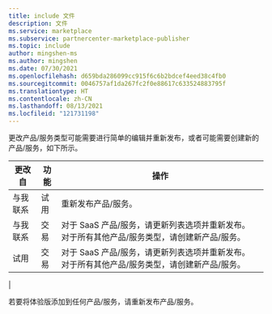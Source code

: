 ```yaml
---
title: include 文件
description: 文件
ms.service: marketplace
ms.subservice: partnercenter-marketplace-publisher
ms.topic: include
author: mingshen-ms
ms.author: mingshen
ms.date: 07/30/2021
ms.openlocfilehash: d659bda286099cc915f6c6b2bdcef4eed38c4fb0
ms.sourcegitcommit: 0046757af1da267fc2f0e88617c633524883795f
ms.translationtype: HT
ms.contentlocale: zh-CN
ms.lasthandoff: 08/13/2021
ms.locfileid: "121731198"
---
```

更改产品/服务类型可能需要进行简单的编辑并重新发布，或者可能需要创建新的产品/服务，如下所示。

| 更改自 | 功能 | 操作 |
| --- | --- | --- |
|与我联系 | 试用 | 重新发布产品/服务。 |
与我联系 | 交易 | 对于 SaaS 产品/服务，请更新列表选项并重新发布。 对于所有其他产品/服务类型，请创建新产品/服务。 |
|试用 | 交易 | 对于 SaaS 产品/服务，请更新列表选项并重新发布。 对于所有其他产品/服务类型，请创建新产品/服务。 |
|

若要将体验版添加到任何产品/服务，请重新发布产品/服务。
